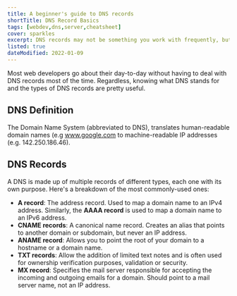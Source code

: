 ```yaml
---
title: A beginner's guide to DNS records
shortTitle: DNS Record Basics
tags: [webdev,dns,server,cheatsheet]
cover: sparkles
excerpt: DNS records may not be something you work with frequently, but having a basic understanding can be highly beneficial.
listed: true
dateModified: 2022-01-09
---
```


Most web developers go about their day-to-day without having to deal with DNS records most of the time. Regardless, knowing what DNS stands for and the types of DNS records are pretty useful.

## DNS Definition

The Domain Name System (abbreviated to DNS), translates human-readable domain names (e.g www.google.com to machine-readable IP addresses (e.g. 142.250.186.46).

## DNS Records

A DNS is made up of multiple records of different types, each one with its own purpose. Here's a breakdown of the most commonly-used ones:

- **A record**: The address record. Used to map a domain name to an IPv4 address. Similarly, the **AAAA record** is used to map a domain name to an IPv6 address.
- **CNAME records**: A canonical name record. Creates an alias that points to another domain or subdomain, but never an IP address.
- **ANAME record**: Allows you to point the root of your domain to a hostname or a domain name.
- **TXT records**: Allow the addition of limited text notes and is often used for ownership verification purposes, validation or security.
- **MX record**: Specifies the mail server responsible for accepting the incoming and outgoing emails for a domain. Should point to a mail server name, not an IP address.
